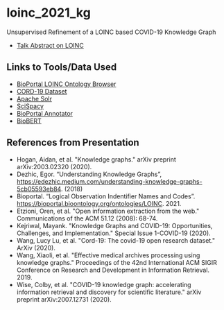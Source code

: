 # loinc_2021_kg
Unsupervised Refinement of a LOINC based COVID-19 Knowledge Graph

* [Talk Abstract on LOINC](https://loinc.org/conference/virtual-2021/presentations/#vanschaik)

## Links to Tools/Data Used

* [BioPortal LOINC Ontology Browser](https://bioportal.bioontology.org/ontologies/LOINC/?p=classes&conceptid=root)
* [CORD-19 Dataset](https://allenai.org/data/cord-19)
* [Apache Solr](https://solr.apache.org/)
* [SciSpacy](https://allenai.github.io/scispacy/)
* [BioPortal Annotator](https://bioportal.bioontology.org/annotator)
* [BioBERT](https://github.com/dmis-lab/biobert)

## References from Presentation

* Hogan, Aidan, et al. "Knowledge graphs." arXiv preprint arXiv:2003.02320 (2020).
* Dezhic, Egor. “Understanding Knowledge Graphs”, https://edezhic.medium.com/understanding-knowledge-graphs-5cb05593eb84. (2018)
* Bioportal. “Logical Observation Indentifier Names and Codes”. https://bioportal.bioontology.org/ontologies/LOINC. 2021.
* Etzioni, Oren, et al. "Open information extraction from the web." Communications of the ACM 51.12 (2008): 68-74.
* Kejriwal, Mayank. "Knowledge Graphs and COVID-19: Opportunities, Challenges, and Implementation." Special Issue 1-COVID-19 (2020).
* Wang, Lucy Lu, et al. "Cord-19: The covid-19 open research dataset." ArXiv (2020).
* Wang, Xiaoli, et al. "Effective medical archives processing using knowledge graphs." Proceedings of the 42nd International ACM SIGIR Conference on Research and Development in Information Retrieval. 2019.
* Wise, Colby, et al. "COVID-19 knowledge graph: accelerating information retrieval and discovery for scientific literature." arXiv preprint arXiv:2007.12731 (2020).
